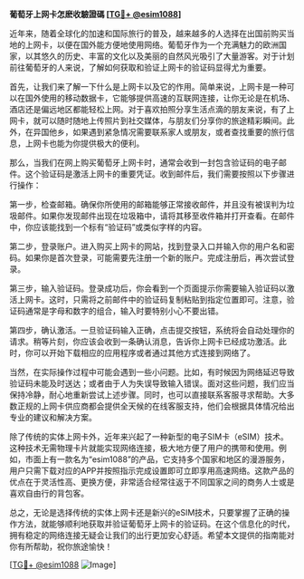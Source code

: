 **葡萄牙上网卡怎麽收驗證碼 [[TG💪+ @esim1088](https://t.me/s/esim1088)]**

近年来，随着全球化的加速和国际旅行的普及，越来越多的人选择在出国前购买当地的上网卡，以便在国外能方便地使用网络。葡萄牙作为一个充满魅力的欧洲国家，以其悠久的历史、丰富的文化以及美丽的自然风光吸引了大量游客。对于计划前往葡萄牙的人来说，了解如何获取和验证上网卡的验证码显得尤为重要。

首先，让我们来了解一下什么是上网卡以及它的作用。简单来说，上网卡是一种可以在国外使用的移动数据卡，它能够提供高速的互联网连接，让你无论是在机场、酒店还是偏远地区都能轻松上网。对于喜欢拍照分享生活点滴的朋友来说，有了上网卡，就可以随时随地上传照片到社交媒体，与朋友们分享你的旅途精彩瞬间。此外，在异国他乡，如果遇到紧急情况需要联系家人或朋友，或者查找重要的旅行信息，上网卡也能为你提供极大的便利。

那么，当我们在网上购买葡萄牙上网卡时，通常会收到一封包含验证码的电子邮件。这个验证码是激活上网卡的重要凭证。收到邮件后，我们需要按照以下步骤进行操作：

第一步，检查邮箱。确保你所使用的邮箱能够正常接收邮件，并且没有被误判为垃圾邮件。如果你发现邮件出现在垃圾箱中，请将其移至收件箱并打开查看。在邮件中，你应该能找到一个标有“验证码”或类似字样的内容。

第二步，登录账户。进入购买上网卡的网站，找到登录入口并输入你的用户名和密码。如果你是首次登录，可能需要先注册一个新的账户。完成注册后，再次尝试登录。

第三步，输入验证码。登录成功后，你会看到一个页面提示你需要输入验证码以激活上网卡。这时，只需将之前邮件中的验证码复制粘贴到指定位置即可。注意，验证码通常是字母和数字的组合，输入时要特别小心不要出错。

第四步，确认激活。一旦验证码输入正确，点击提交按钮，系统将会自动处理你的请求。稍等片刻，你应该会收到一条确认消息，告诉你上网卡已经成功激活。此时，你可以开始下载相应的应用程序或者通过其他方式连接到网络了。

当然，在实际操作过程中可能会遇到一些小问题。比如，有时候因为网络延迟导致验证码未能及时送达；或者由于人为失误导致输入错误。面对这些问题，我们应当保持冷静，耐心地重新尝试上述步骤。同时，也可以直接联系客服寻求帮助。大多数正规的上网卡供应商都会提供全天候的在线客服支持，他们会根据具体情况给出专业的建议和解决方案。

除了传统的实体上网卡外，近年来兴起了一种新型的电子SIM卡（eSIM）技术。这种技术无需物理卡片就能实现网络连接，极大地方便了用户的携带和使用。例如，市面上有一款名为“esim1088”的产品，它支持多个国家和地区的漫游服务，用户只需下载对应的APP并按照指示完成设置即可立即享用高速网络。这款产品的优点在于灵活性高、更换方便，非常适合经常往返于不同国家之间的商务人士或是喜欢自由行的背包客。

总之，无论是选择传统的实体上网卡还是新兴的eSIM技术，只要掌握了正确的操作方法，就能够顺利地获取并验证葡萄牙上网卡的验证码。在这个信息化的时代，拥有稳定的网络连接无疑会让我们的出行更加安心舒适。希望本文提供的指南能对你有所帮助，祝你旅途愉快！

[[TG💪+ @esim1088](https://t.me/s/esim1088) ![Image](https://i.postimg.cc/4NQfJmqS/Snipaste-2025-05-13-00-14-12.png)]